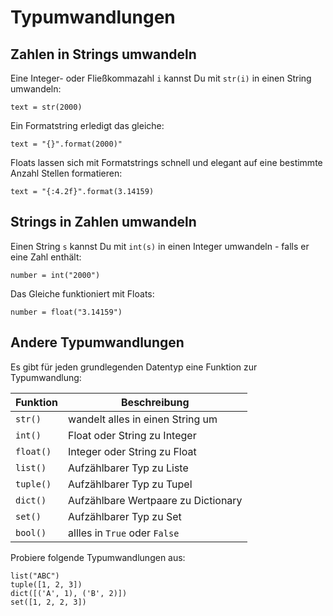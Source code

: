 
# Typumwandlungen

## Zahlen in Strings umwandeln

Eine Integer- oder Fließkommazahl `i` kannst Du mit `str(i)` in einen String umwandeln:

    text = str(2000)

Ein Formatstring erledigt das gleiche:

    text = "{}".format(2000)"

Floats lassen sich mit Formatstrings schnell und elegant auf eine bestimmte Anzahl Stellen formatieren:

    text = "{:4.2f}".format(3.14159)


## Strings in Zahlen umwandeln

Einen String `s` kannst Du mit `int(s)` in einen Integer umwandeln - falls er eine Zahl enthält:

    number = int("2000")

Das Gleiche funktioniert mit Floats:

    number = float("3.14159")


## Andere Typumwandlungen

Es gibt für jeden grundlegenden Datentyp eine Funktion zur Typumwandlung:

| Funktion | Beschreibung |
|----------|--------------|
| `str()`  | wandelt alles in einen String um |
| `int()` | Float oder String zu Integer |
| `float()` | Integer oder String zu Float |
| `list()` | Aufzählbarer Typ zu Liste |
| `tuple()` | Aufzählbarer Typ zu Tupel |
| `dict()` | Aufzählbare Wertpaare zu Dictionary |
| `set()` | Aufzählbarer Typ zu Set |
| `bool()` | allles in `True` oder `False` |

Probiere folgende Typumwandlungen aus:

    list("ABC")
    tuple([1, 2, 3])
    dict([('A', 1), ('B', 2)])
    set([1, 2, 2, 3])

